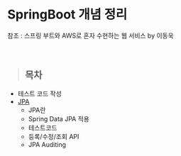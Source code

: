 <h1>SpringBoot 개념 정리</h1>
참조 : 스프링 부트와 AWS로 혼자 수현하는 웹 서비스 by 이동욱    <br/><br/><br/>

> <h2>목차</h2>
* 테스트 코드 작성 
* [JPA](/src/Astudy/JPA.md)
  * JPA란
  * Spring Data JPA 적용
  * 테스트코드 
  * 등록/수정/조회 API
  * JPA Auditing

  
